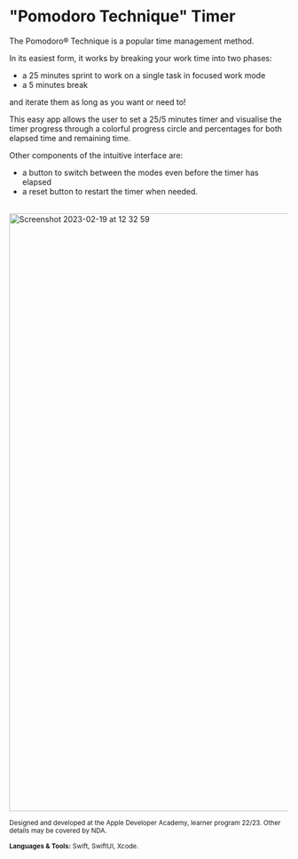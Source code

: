 # "Pomodoro Technique" Timer

The Pomodoro® Technique is a popular time management method.

In its easiest form, it works by breaking your work time into two phases:
- a 25 minutes sprint to work on a single task in focused work mode
- a 5 minutes break

and iterate them as long as you want or need to!

This easy app allows the user to set a 25/5 minutes timer and visualise the timer progress through a colorful progress circle and percentages for both elapsed time and remaining time.

Other components of the intuitive interface are:
- a button to switch between the modes even before the timer has elapsed
- a reset button to restart the timer when needed.

</br>

<img width="1077" alt="Screenshot 2023-02-19 at 12 32 59" src="https://user-images.githubusercontent.com/113616815/219974619-c2042408-78bd-4c1c-9c68-d0a98a50f407.png">

</br>


<sub> Designed and developed at the Apple Developer Academy, learner program 22/23. Other details may be covered by NDA. </sub>


<sub> **Languages & Tools:** Swift, SwiftUI, Xcode. </sub>
